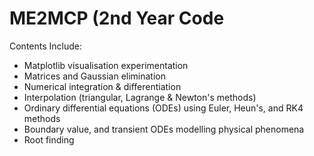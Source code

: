 # ME2MCP (2nd Year Code

Contents Include:

- Matplotlib visualisation experimentation
- Matrices and Gaussian elimination
- Numerical integration & differentiation
- Interpolation (triangular, Lagrange & Newton's methods)
- Ordinary differential equations (ODEs) using Euler, Heun's, and RK4 methods
- Boundary value, and transient ODEs modelling physical phenomena
- Root finding